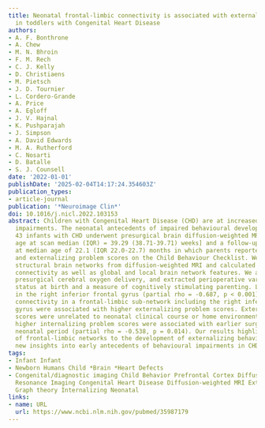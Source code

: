 ```yaml
---
title: Neonatal frontal-limbic connectivity is associated with externalizing behaviours
  in toddlers with Congenital Heart Disease
authors:
- A. F. Bonthrone
- A. Chew
- M. N. Bhroin
- F. M. Rech
- C. J. Kelly
- D. Christiaens
- M. Pietsch
- J. D. Tournier
- L. Cordero-Grande
- A. Price
- A. Egloff
- J. V. Hajnal
- K. Pushparajah
- J. Simpson
- A. David Edwards
- M. A. Rutherford
- C. Nosarti
- D. Batalle
- S. J. Counsell
date: '2022-01-01'
publishDate: '2025-02-04T14:17:24.354603Z'
publication_types:
- article-journal
publication: '*Neuroimage Clin*'
doi: 10.1016/j.nicl.2022.103153
abstract: Children with Congenital Heart Disease (CHD) are at increased risk of neurodevelopmental
  impairments. The neonatal antecedents of impaired behavioural development are unknown.
  43 infants with CHD underwent presurgical brain diffusion-weighted MRI [postmenstrual
  age at scan median (IQR) = 39.29 (38.71-39.71) weeks] and a follow-up assessment
  at median age of 22.1 (IQR 22.0-22.7) months in which parents reported internalizing
  and externalizing problem scores on the Child Behaviour Checklist. We constructed
  structural brain networks from diffusion-weighted MRI and calculated edge-wise structural
  connectivity as well as global and local brain network features. We also calculated
  presurgical cerebral oxygen delivery, and extracted perioperative variables, socioeconomic
  status at birth and a measure of cognitively stimulating parenting. Lower degree
  in the right inferior frontal gyrus (partial rho = -0.687, p < 0.001) and reduced
  connectivity in a frontal-limbic sub-network including the right inferior frontal
  gyrus were associated with higher externalizing problem scores. Externalizing problem
  scores were unrelated to neonatal clinical course or home environment. However,
  higher internalizing problem scores were associated with earlier surgery in the
  neonatal period (partial rho = -0.538, p = 0.014). Our results highlight the importance
  of frontal-limbic networks to the development of externalizing behaviours and provide
  new insights into early antecedents of behavioural impairments in CHD.
tags:
- Infant Infant
- Newborn Humans Child *Brain *Heart Defects
- Congenital/diagnostic imaging Child Behavior Prefrontal Cortex Diffusion Magnetic
  Resonance Imaging Congenital Heart Disease Diffusion-weighted MRI Externalizing
  Graph theory Internalizing Neonatal
links:
- name: URL
  url: https://www.ncbi.nlm.nih.gov/pubmed/35987179
---
```

